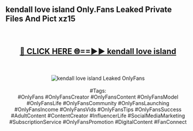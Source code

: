 <h2>kendall love island Only.Fans Leaked Private Files And Pict xz15</h2>
<br>
<div align="center">
<h2><a href="https://mediafiles.top/kendall_love_island" rel="nofollow">🔴 CLICK HERE 🌐==►► kendall love island</a></h2>
<br>
<br>
<a href="https://mediafiles.top/kendall_love_island" rel="nofollow" data-target="animated-image.originalLink"><img src="https://i.ibb.co.com/WyWwxjT/player-gif2.gif" alt="kendall love island Leaked OnlyFans" style="max-width: 100%; display: inline-block;" data-target="animated-image.originalImage"></a>
<br><br>
#Tags:
<br>
#OnlyFans #OnlyFansCreator #OnlyFansContent #OnlyFansModel #OnlyFansLife #OnlyFansCommunity #OnlyFansLaunching #OnlyFansIncome #OnlyFansVids #OnlyFansTips #OnlyFansSuccess #AdultContent #ContentCreator #InfluencerLife #SocialMediaMarketing #SubscriptionService #OnlyFansPromotion #DigitalContent #FanConnect
</div>
<br>
